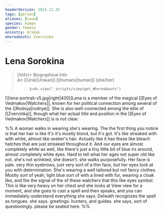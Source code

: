 ```yaml
---
headerVersion: 2023.11.25
tags: [person]
aliases: [Lena]
species: human
gender: female
ancestry: Urskan
whereabouts: Zvervinka
---
```

# Lena Sorokina
>[!info]+ Biographical Info  
> An [[Ursk|Urskan]] [[Humans|human]] (she/her)  
>> `$=dv.view("_scripts/view/get_Whereabouts")`

![[lena-portrait-v5.jpg|right|400]]Lena is a member of the magical [[Eyes of Vedmakov|Watchers]], known for her political connection among several of the [[Rodnya|rodnye]]. She is also well-connected among the elite of [[Zvervinka]], though what her actual title and position in the [[Eyes of Vedmakov|Watchers]] is is not clear.

%% 
 A woman walks in wearing she's wearing. The the first thing you notice is that her hair is like It's it's mostly blond, but it's got. It's like streaked with with white, almost like seeker's hair. Actually like it has these like bleach hatches that are just streaked throughout it. And our eyes are almost completely white as well, like there's just a tiny little bit of blue irs around, almost completely white eyes. Hard to tell what her ages not super old like not. she's not wrinkled, she doesn't. she walks purposefully. Her face is pale. very thin eyebrows, just very sort of a thin face, but her eyes look at you with determination. She's wearing a well tailored but not fancy clothes. Mostly sort of yeah, light blue sort of with a lined with fur, wearing a cloak like, and the the signal of the of these watchers that this like eyes symbol. This is like very heavy on her chest and she looks at View view for a moment, and she goes to cast a spell and then speaks, and you can immediately understand everything she says. Delwath recognizes the spell as tongues. she says. greetings. hunters, and guides. she says, sort of questioningly. please be seated here.
 %%